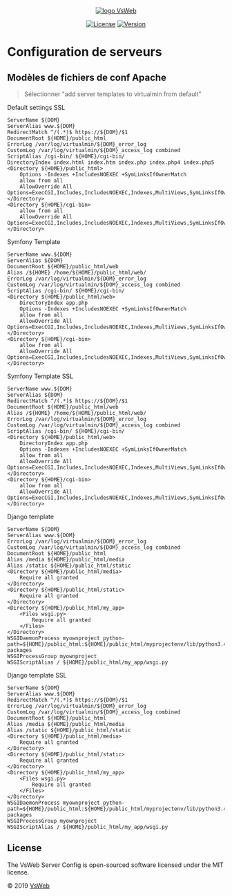 <p align="center">
    <a href="https://vsweb.be"><img src="https://vsweb.be/userfiles/images/14548837631453228685logo.png" alt="logo VsWeb"></a>
</p>

<p align="center">
    <a href="https://opensource.org/licenses/MIT" target="_blank"><img src="https://img.shields.io/badge/License-MIT-yellow.svg" alt="License"></a>
    <a href="https://github.com/jul6art/symfony-skeleton" target="_blank"><img src="https://img.shields.io/static/v1?label=stable&message=v1&color=success" alt="Version"></a>
</p>

Configuration de serveurs
=========================
Modèles de fichiers de conf Apache
----------------------------------

> Sélectionner "add server templates to virtualmin from default"

Default settings SSL

```apacheconfig
ServerName ${DOM}
ServerAlias www.${DOM}
RedirectMatch ^/(.*)$ https://${DOM}/$1
DocumentRoot ${HOME}/public_html
ErrorLog /var/log/virtualmin/${DOM}_error_log
CustomLog /var/log/virtualmin/${DOM}_access_log combined
ScriptAlias /cgi-bin/ ${HOME}/cgi-bin/
DirectoryIndex index.html index.htm index.php index.php4 index.php5
<Directory ${HOME}/public_html>
    Options -Indexes +IncludesNOEXEC +SymLinksIfOwnerMatch
    allow from all
    AllowOverride All Options=ExecCGI,Includes,IncludesNOEXEC,Indexes,MultiViews,SymLinksIfOwnerMatch
</Directory>
<Directory ${HOME}/cgi-bin>
    allow from all
    AllowOverride All Options=ExecCGI,Includes,IncludesNOEXEC,Indexes,MultiViews,SymLinksIfOwnerMatch
</Directory>
```

Symfony Template

```apacheconfig
ServerName www.${DOM}
ServerAlias ${DOM}
DocumentRoot ${HOME}/public_html/web
Alias /${HOME} /home/${HOME}/public_html/web/
ErrorLog /var/log/virtualmin/${DOM}_error_log
CustomLog /var/log/virtualmin/${DOM}_access_log combined
ScriptAlias /cgi-bin/ ${HOME}/cgi-bin/
<Directory ${HOME}/public_html/web>
    DirectoryIndex app.php
    Options -Indexes +IncludesNOEXEC +SymLinksIfOwnerMatch
    allow from all
    AllowOverride All Options=ExecCGI,Includes,IncludesNOEXEC,Indexes,MultiViews,SymLinksIfOwnerMatch
</Directory>
<Directory ${HOME}/cgi-bin>
    allow from all
    AllowOverride All Options=ExecCGI,Includes,IncludesNOEXEC,Indexes,MultiViews,SymLinksIfOwnerMatch
</Directory>
```

Symfony Template SSL

```apacheconfig
ServerName www.${DOM}
ServerAlias ${DOM}
RedirectMatch ^/(.*)$ https://${DOM}/$1
DocumentRoot ${HOME}/public_html/web
Alias /${HOME} /home/${HOME}/public_html/web/
ErrorLog /var/log/virtualmin/${DOM}_error_log
CustomLog /var/log/virtualmin/${DOM}_access_log combined
ScriptAlias /cgi-bin/ ${HOME}/cgi-bin/
<Directory ${HOME}/public_html/web>
    DirectoryIndex app.php
    Options -Indexes +IncludesNOEXEC +SymLinksIfOwnerMatch
    allow from all
    AllowOverride All Options=ExecCGI,Includes,IncludesNOEXEC,Indexes,MultiViews,SymLinksIfOwnerMatch
</Directory>
<Directory ${HOME}/cgi-bin>
    allow from all
    AllowOverride All Options=ExecCGI,Includes,IncludesNOEXEC,Indexes,MultiViews,SymLinksIfOwnerMatch
</Directory>		
```

Django template

```apacheconfig
ServerName ${DOM}
ServerAlias www.${DOM}
ErrorLog /var/log/virtualmin/${DOM}_error_log
CustomLog /var/log/virtualmin/${DOM}_access_log combined
DocumentRoot ${HOME}/public_html
Alias /media ${HOME}/public_html/media
Alias /static ${HOME}/public_html/static
<Directory ${HOME}/public_html/media>
    Require all granted
</Directory>
<Directory ${HOME}/public_html/static>
    Require all granted
</Directory>
<Directory ${HOME}/public_html/my_app>
    <Files wsgi.py>
        Require all granted
    </Files>
</Directory>
WSGIDaemonProcess myownproject python-path=${HOME}/public_html:${HOME}/public_html/myprojectenv/lib/python3.4/site-packages
WSGIProcessGroup myownproject
WSGIScriptAlias / ${HOME}/public_html/my_app/wsgi.py
```

Django template SSL
    
```apacheconfig
ServerName ${DOM}
ServerAlias www.${DOM}
RedirectMatch ^/(.*)$ https://${DOM}/$1
ErrorLog /var/log/virtualmin/${DOM}_error_log
CustomLog /var/log/virtualmin/${DOM}_access_log combined
DocumentRoot ${HOME}/public_html
Alias /media ${HOME}/public_html/media
Alias /static ${HOME}/public_html/static
<Directory ${HOME}/public_html/media>
    Require all granted
</Directory>
<Directory ${HOME}/public_html/static>
    Require all granted
</Directory>
<Directory ${HOME}/public_html/my_app>
    <Files wsgi.py>
        Require all granted
    </Files>
</Directory>
WSGIDaemonProcess myownproject python-path=${HOME}/public_html:${HOME}/public_html/myprojectenv/lib/python3.4/site-packages
WSGIProcessGroup myownproject
WSGIScriptAlias / ${HOME}/public_html/my_app/wsgi.py
```


License
-------

The VsWeb Server Config is open-sourced software licensed under the MIT license.

&copy; 2019 [VsWeb](https://vsweb.be)